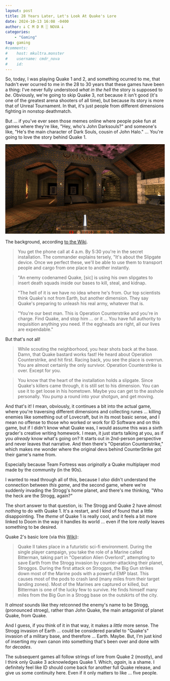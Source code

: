 ```yaml
---
layout: post
title: 28 Years Later, Let's Look At Quake's Lore
date: 2024-10-13 16:08 -0400
author: 𐕣 C M D R ░ NOVA 𐕣
categories:
    - "Gaming"
tag: gaming
#comments:
#    host: mkultra.monster
#    username: cmdr_nova
#    id: 
---
```

So, today, I was playing Quake 1 and 2, and something ocurred to me, that hadn't ever ocurred to me in the 28 to 30 years that these games have been a thing: I've never fully understood *what in the hell* the story is supposed to *be*. Obviously, we're going to skip Quake 3, not because it isn't good (it's one of the greatest arena shooters of all time), but because its story is more that of Unreal Tournament. In that, it's just people from different dimensions fighting in nonstop deathmatch. 

But ... if you've ever seen those memes online where people poke fun at games where they're like, "Hey, who's John Darksouls?" and someone's like, "He's the main character of Dark Souls, cousin of John Halo." ... You're going to love the story behind Quake 1.

<img class="img-wrap" src="/img/posts/quake/quake.png">

The background, according <a href="https://quake.fandom.com/wiki/Quake_Story#The_Story" target="_blank">to the Wiki</a>.

>You get the phone call at 4 a.m. By 5:30 you're in the secret installation. The commander explains tersely, "It's about the Slipgate device. Once we perfect these, we'll be able to use them to transport people and cargo from one place to another instantly.

>"An enemy codenamed Quake, [sic] is using his own slipgates to insert death squads inside our bases to kill, steal, and kidnap.

>"The hell of it is we have no idea where he's from. Our top scientists think Quake's not from Earth, but another dimension. They say Quake's preparing to unleash his real army, whatever that is.

>"You're our best man. This is Operation Counterstrike and you're in charge. Find Quake, and stop him ... or it ... You have full authority to requisition anything you need. If the eggheads are right, all our lives are expendable."

But that's not all!

>While scouting the neighborhood, you hear shots back at the base. Damn, that Quake bastard works fast! He heard about Operation Counterstrike, and hit first. Racing back, you see the place is overrun. You are almost certainly the only survivor. Operation Counterstrike is over. Except for you.

>You know that the heart of the installation holds a slipgate. Since Quake's killers came through, it is still set to his dimension. You can use it to get loose in his hometown. Maybe you can get to the asshole personally. You pump a round into your shotgun, and get moving.

And that's it! I mean, obviously, it continues a bit into the actual game, where you're traversing different dimensions and collecting runes ... killing enemies like something out of Lovecraft, but in its most basic sense, and I mean no offense to those who worked or work for ID Software and on this game, but if I didn't know what Quake was, I would assume this was a sixth grader's creative writing homework. I mean, it just starts talking at you, as if you *already* know what's going on? It starts out in 2nd-person perspective and never leaves that narrative. And then there's "Operation Counterstrike," which makes me wonder where the original devs behind CounterStrike got their game's name from.

Especially because Team Fortress was *originally* a Quake multiplayer mod made by the community (in the 90s).

I wanted to read through all of this, because I *also* didn't understand the connection between *this game*, and the second game, where we're suddenly invading the Strogg's home planet, and there's me thinking, "Who the heck are the Strogg, again?"

The short answer to that question, is: The Strogg and Quake 2 have almost *nothing* to do with Quake 1. It's a restart, and I kind of found that a little disappointing. The *theme* of Quake 1 is really cool, and it feels a bit more linked to Doom in the way it handles its world ... even if the lore *really* leaves something to be desired.

Quake 2's basic lore (via this <a href="https://quake.fandom.com/wiki/Quake_II#The_Story" target="_blank">Wiki</a>):

>Quake II takes place in a futuristic sci-fi environment. During the single player campaign, you take the role of a Marine called Bitterman, taking part in "Operation Alien Overlord", attempting to save Earth from the Strogg invasion by counter-attacking their planet, Stroggos. During the first attack on Stroggos, the Big Gun strikes down most of the Marine pods with a powerful EMP blast. This causes most of the pods to crash land (many miles from their target landing zones). Most of the Marines are captured or killed, but Bitterman is one of the lucky few to survive. He finds himself many miles from the Big Gun in a Strogg base on the outskirts of the city.

It *almost* sounds like they retconned the enemy's name to be Strogg, (pronounced stroeg), rather than John Quake, the main antagonist of planet Quake, from Quake.

And I guess, if you think of it in that way, it makes a *little* more sense. The Strogg invasion of Earth ... could be considered parallel to "Quake's" invasion of a military base, and therefore ... Earth. Maybe. But, I'm just kind of inserting my own canon into something that's been over and done with for *decades*.

The subsequent games all follow strings of lore from Quake 2 (mostly), and I think only Quake 3 acknowledges Quake 1. Which, *again*, is a shame. I definitely feel like ID should come back for another full Quake release, and give us some continuity here. Even if it only matters to like ... five people.